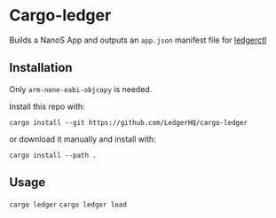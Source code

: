 # Cargo-ledger

Builds a NanoS App and outputs an `app.json` manifest file for [ledgerctl](https://github.com/LedgerHQ/ledgerctl)

## Installation

Only `arm-none-eabi-objcopy` is needed.

Install this repo with:

```
cargo install --git https://github.com/LedgerHQ/cargo-ledger
```

or download it manually and install with:

```
cargo install --path .
```

## Usage

`cargo ledger`
`cargo ledger load`
